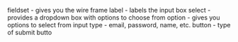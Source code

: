 fieldset - gives you the wire frame
label - labels the input box
select - provides a dropdown box with options to choose from
option - gives you options to select from
input type - email, password, name, etc.
button - type of submit butto 
